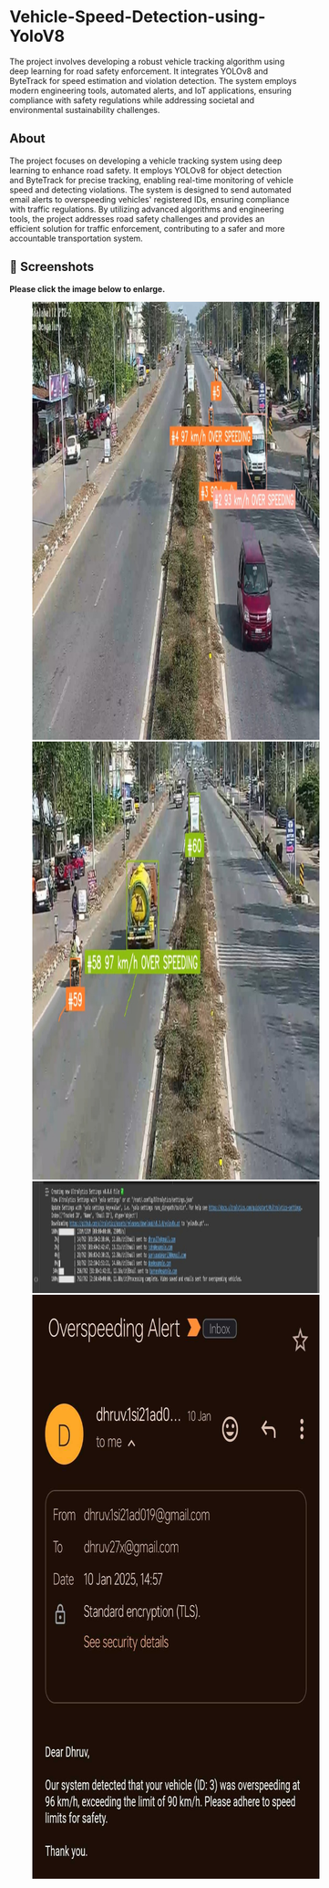 # Vehicle-Speed-Detection-using-YoloV8
The project involves developing a robust vehicle tracking algorithm using deep learning for road safety enforcement. It integrates YOLOv8 and ByteTrack for speed estimation and violation detection. The system employs modern engineering tools, automated alerts, and IoT applications, ensuring compliance with safety regulations while addressing societal and environmental sustainability challenges.

## About
The project focuses on developing a vehicle tracking system using deep learning to enhance road safety. It employs YOLOv8 for object detection and ByteTrack for precise tracking, enabling real-time monitoring of vehicle speed and detecting violations. The system is designed to send automated email alerts to overspeeding vehicles' registered IDs, ensuring compliance with traffic regulations. By utilizing advanced algorithms and engineering tools, the project addresses road safety challenges and provides an efficient solution for traffic enforcement, contributing to a safer and more accountable transportation system.

## 📸 Screenshots

**Please click the image below to enlarge.**

<img src="https://github.com/xdhruv27/Vehicle-Speed-Detection-using-YoloV8/blob/main/output1.jpg" height="768" width="1024" hspace="40">
<br>
<img src="https://github.com/xdhruv27/Vehicle-Speed-Detection-using-YoloV8/blob/main/output2.jpg" height="768" width="1024" hspace="40">
<br>
<img src="https://github.com/xdhruv27/Vehicle-Speed-Detection-using-YoloV8/blob/main/mail1.jpg" height="196" width="1280" hspace="40">
<br>
<img src="https://github.com/xdhruv27/Vehicle-Speed-Detection-using-YoloV8/blob/main/mail2.jpg" height="1024" width="768" hspace="40">
